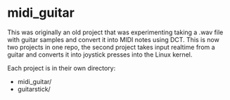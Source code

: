 midi_guitar
===========

This was originally an old project that was experimenting taking
a .wav file with guitar samples and convert it into MIDI notes
using DCT. This is now two projects in one repo, the second project
takes input realtime from a guitar and converts it into joystick
presses into the Linux kernel.

Each project is in their own directory:

* midi_guitar/
* guitarstick/

